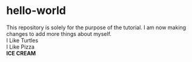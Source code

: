 # hello-world
<p> This repository is solely for the purpose of the tutorial.
I am now making changes to add more things about myself.
<br /> I Like Turtles
<br /> I Like Pizza
<br /> <strong> ICE CREAM </strong>
</p>

